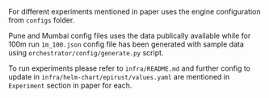 For different experiments mentioned in paper uses the engine configuration from `configs` folder.

Pune and Mumbai config files uses the data publically available while for 100m run `1m_100.json` config file has been generated with sample data using `orchestrator/config/generate.py` script.

To run experiments please refer to `infra/README.md` and further config to update in `infra/helm-chart/epirust/values.yaml` are mentioned in `Experiment` section in paper for each.